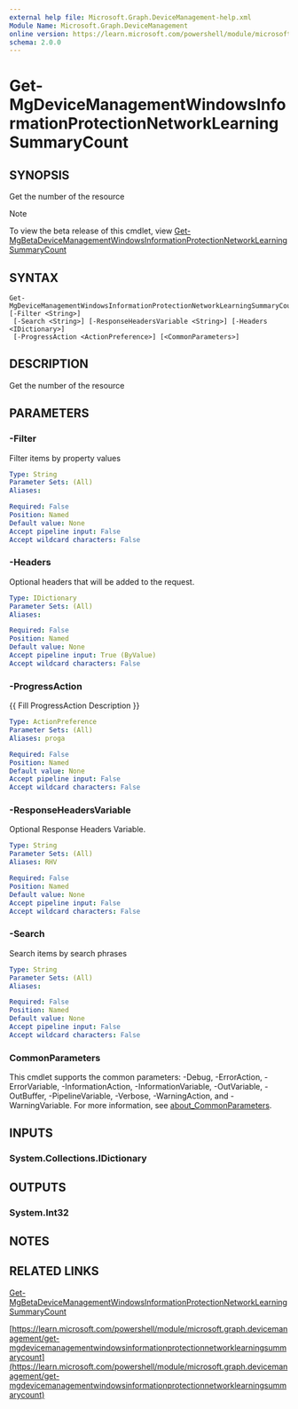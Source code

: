 ```yaml
---
external help file: Microsoft.Graph.DeviceManagement-help.xml
Module Name: Microsoft.Graph.DeviceManagement
online version: https://learn.microsoft.com/powershell/module/microsoft.graph.devicemanagement/get-mgdevicemanagementwindowsinformationprotectionnetworklearningsummarycount
schema: 2.0.0
---
```


# Get-MgDeviceManagementWindowsInformationProtectionNetworkLearningSummaryCount

## SYNOPSIS
Get the number of the resource

> [!NOTE]
> To view the beta release of this cmdlet, view [Get-MgBetaDeviceManagementWindowsInformationProtectionNetworkLearningSummaryCount](/powershell/module/Microsoft.Graph.Beta.DeviceManagement/Get-MgBetaDeviceManagementWindowsInformationProtectionNetworkLearningSummaryCount?view=graph-powershell-beta)

## SYNTAX

```
Get-MgDeviceManagementWindowsInformationProtectionNetworkLearningSummaryCount [-Filter <String>]
 [-Search <String>] [-ResponseHeadersVariable <String>] [-Headers <IDictionary>]
 [-ProgressAction <ActionPreference>] [<CommonParameters>]
```

## DESCRIPTION
Get the number of the resource

## PARAMETERS

### -Filter
Filter items by property values

```yaml
Type: String
Parameter Sets: (All)
Aliases:

Required: False
Position: Named
Default value: None
Accept pipeline input: False
Accept wildcard characters: False
```

### -Headers
Optional headers that will be added to the request.

```yaml
Type: IDictionary
Parameter Sets: (All)
Aliases:

Required: False
Position: Named
Default value: None
Accept pipeline input: True (ByValue)
Accept wildcard characters: False
```

### -ProgressAction
{{ Fill ProgressAction Description }}

```yaml
Type: ActionPreference
Parameter Sets: (All)
Aliases: proga

Required: False
Position: Named
Default value: None
Accept pipeline input: False
Accept wildcard characters: False
```

### -ResponseHeadersVariable
Optional Response Headers Variable.

```yaml
Type: String
Parameter Sets: (All)
Aliases: RHV

Required: False
Position: Named
Default value: None
Accept pipeline input: False
Accept wildcard characters: False
```

### -Search
Search items by search phrases

```yaml
Type: String
Parameter Sets: (All)
Aliases:

Required: False
Position: Named
Default value: None
Accept pipeline input: False
Accept wildcard characters: False
```

### CommonParameters
This cmdlet supports the common parameters: -Debug, -ErrorAction, -ErrorVariable, -InformationAction, -InformationVariable, -OutVariable, -OutBuffer, -PipelineVariable, -Verbose, -WarningAction, and -WarningVariable. For more information, see [about_CommonParameters](http://go.microsoft.com/fwlink/?LinkID=113216).

## INPUTS

### System.Collections.IDictionary
## OUTPUTS

### System.Int32
## NOTES

## RELATED LINKS
[Get-MgBetaDeviceManagementWindowsInformationProtectionNetworkLearningSummaryCount](/powershell/module/Microsoft.Graph.Beta.DeviceManagement/Get-MgBetaDeviceManagementWindowsInformationProtectionNetworkLearningSummaryCount?view=graph-powershell-beta)

[https://learn.microsoft.com/powershell/module/microsoft.graph.devicemanagement/get-mgdevicemanagementwindowsinformationprotectionnetworklearningsummarycount](https://learn.microsoft.com/powershell/module/microsoft.graph.devicemanagement/get-mgdevicemanagementwindowsinformationprotectionnetworklearningsummarycount)





